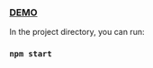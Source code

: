 ### [DEMO](https://feuerbach98.github.io/pixabay_test-task/)

In the project directory, you can run:

### `npm start`
